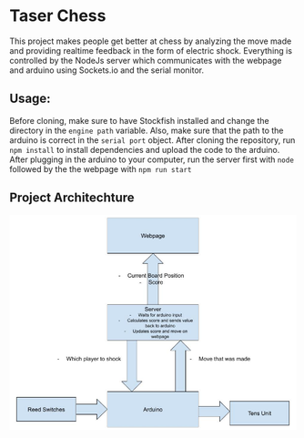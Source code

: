 # Taser Chess
This project makes people get better at chess by analyzing the move made and providing realtime feedback in the form of electric shock. Everything is controlled by the NodeJs server which communicates with the webpage and arduino using Sockets.io and the serial monitor.

## Usage: 
Before cloning, make sure to have Stockfish installed and change the directory in the `engine path` variable. Also, make sure that the path to the arduino is correct in the `serial port` object. After cloning the repository, run `npm install` to install dependencies and upload the code to the arduino. After plugging in the arduino to your computer, run the server first with `node` followed by the the webpage with `npm run start`


## Project Architechture
![Alt text](images/Basic%20Diagram.jpg?raw=true "Title")